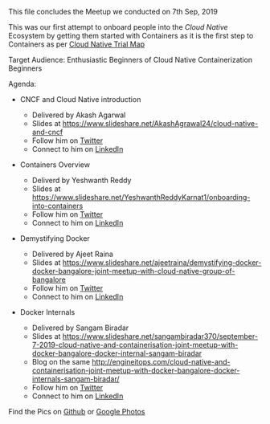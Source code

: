 This file concludes the Meetup we conducted on 7th Sep, 2019

This was our first attempt to onboard people into the *Cloud Native* Ecosystem by getting them started with Containers
as it is the first step to Containers as per [Cloud Native Trial Map](https://github.com/cncf/trailmap/blob/master/CNCF_TrailMap_latest.pdf)

Target Audience:
Enthusiastic Beginners of Cloud Native
Containerization Beginners

Agenda:
* CNCF and Cloud Native introduction
	* Delivered by Akash Agarwal
	* Slides at https://www.slideshare.net/AkashAgrawal24/cloud-native-and-cncf
	* Follow him on [Twitter](https://twitter.com/akkiagrawal29)
	* Connect to him on [LinkedIn](https://www.linkedin.com/in/akash-agrawal-58a97813/)
	
* Containers Overview
	* Deliverd by Yeshwanth Reddy
	* Slides at https://www.slideshare.net/YeshwanthReddyKarnat1/onboarding-into-containers
	* Follow him on [Twitter](https://twitter.com/golazynani)
	* Connect to him on [LinkedIn](https://www.linkedin.com/in/golazynani/)
	
* Demystifying Docker
	* Delivered by Ajeet Raina
	* Slides at https://www.slideshare.net/ajeetraina/demystifying-docker-docker-bangalore-joint-meetup-with-cloud-native-group-of-bangalore
	* Follow him on [Twitter](https://twitter.com/ajeetsraina)
	* Connect to him on [LinkedIn](https://www.linkedin.com/in/ajeetsraina/)
	
* Docker Internals
	* Delivered by Sangam Biradar
	* Slides at https://www.slideshare.net/sangambiradar370/september-7-2019-cloud-native-and-containerisation-joint-meetup-with-docker-bangalore-docker-internal-sangam-biradar
	* Blog on the same http://engineitops.com/cloud-native-and-containerisation-joint-meetup-with-docker-bangalore-docker-internals-sangam-biradar/
	* Follow him on [Twitter](https://twitter.com/BiradarSangam)
	* Connect to him on [LinkedIn](	https://www.linkedin.com/in/sangambiradar14/)

Find the Pics on [Github](https://github.com/imjuststarting/MeetUp/tree/master/7thSep19/Pics) or [Google Photos](https://photos.app.goo.gl/wRPeRKQfdRhJgTTD7)
